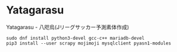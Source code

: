 # Yatagarasu
Yatagarasu - 八咫烏(Jリーグサッカー予測素体作成)

```
sudo dnf install python3-devel gcc-c++ mariadb-devel
pip3 install --user scrapy mojimoji mysqlclient pyasn1-modules
```
